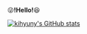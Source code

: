 :stuck_out_tongue_winking_eye:**!Hello!**:laughing: 

[![kihyuny's GitHub stats](https://github-readme-stats.vercel.app/api?username=kihyuny)](https://github.com/anuraghazra/github-readme-stats)